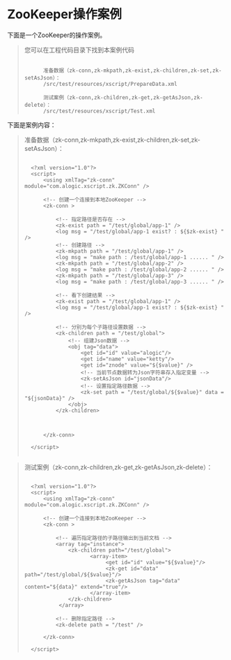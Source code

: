 ZooKeeper操作案例
==============

下面是一个ZooKeeper的操作案例。

> 您可以在工程代码目录下找到本案例代码
> ```
>
>		准备数据（zk-conn,zk-mkpath,zk-exist,zk-children,zk-set,zk-setAsJson）：
>		/src/test/resources/xscript/PrepareData.xml
>
>		测试案例（zk-conn,zk-children,zk-get,zk-getAsJson,zk-delete）：
> 		/src/test/resources/xscript/Test.xml
>
> ```

下面是案例内容：

>准备数据（zk-conn,zk-mkpath,zk-exist,zk-children,zk-set,zk-setAsJson）：
> ```
> 
> 	<?xml version="1.0"?>
> 	<script>
> 		<using xmlTag="zk-conn" module="com.alogic.xscript.zk.ZKConn" />
> 	
> 		<!-- 创建一个连接到本地ZooKeeper -->
> 		<zk-conn >
> 			
> 			<!-- 指定路径是否存在 -->
> 			<zk-exist path = "/test/global/app-1" />
> 			<log msg = "/test/global/app-1 exist? : ${$zk-exist} " />
> 			<!-- 创建路径 -->
> 			<zk-mkpath path = "/test/global/app-1" />
> 			<log msg = "make path : /test/global/app-1 ...... " />
> 			<zk-mkpath path = "/test/global/app-2" />
> 			<log msg = "make path : /test/global/app-2 ...... " />
> 			<zk-mkpath path = "/test/global/app-3" />
> 			<log msg = "make path : /test/global/app-3 ...... " />
> 			
> 			<!-- 看下创建结果 -->
> 			<zk-exist path = "/test/global/app-1" />
> 			<log msg = "/test/global/app-1 exist? : ${$zk-exist} " />
> 			
> 			<!-- 分别为每个子路径设置数据 -->
> 			<zk-children path = "/test/global">
> 				<!-- 组建Json数据 -->
> 				<obj tag="data">
> 					<get id="id" value="alogic"/>
> 					<get id="name" value="ketty"/>
> 					<get id="znode" value="${$value}" />
> 					<!-- 当前节点数据转为Json字符串存入指定变量 -->
> 					<zk-setAsJson id="jsonData"/>
> 					<!-- 设置指定路径数据 -->
> 					<zk-set path = "/test/global/${$value}" data = "${jsonData}" />			
> 				</obj>
> 			</zk-children>
> 			
> 			
> 			
> 		</zk-conn>
> 	
> 	</script>
> 	
> ```

> 测试案例（zk-conn,zk-children,zk-get,zk-getAsJson,zk-delete）：
> ```
> 
> 	<?xml version="1.0"?>
> 	<script>
> 		<using xmlTag="zk-conn" module="com.alogic.xscript.zk.ZKConn" />
> 	
> 		<!-- 创建一个连接到本地ZooKeeper -->
> 		<zk-conn >
> 			
> 			<!-- 遍历指定路径的子路径输出到当前文档 -->
> 			<array tag="instance">
> 				<zk-children path="/test/global">
> 		               <array-item>
> 		               		<get id="id" value="${$value}"/>
> 		               		<zk-get id="data" path="/test/global/${$value}"/>
> 		               		<zk-getAsJson tag="data" content="${data}" extend="true"/>
> 		               </array-item>
> 				</zk-children>
> 			 </array>
> 			
> 			<!-- 删除指定路径 -->
> 			<zk-delete path = "/test" />
> 	
> 		</zk-conn>
> 	
> 	</script>
> 
> ```